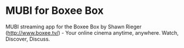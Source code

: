 MUBI for Boxee Box
=====================
MUBI streaming app for the Boxee Box by Shawn Rieger (http://www.boxee.tv/) - Your online cinema anytime, anywhere. Watch, Discover, Discuss.

